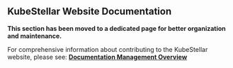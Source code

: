 <!--readme-for-documentation-start-->
## KubeStellar Website Documentation

**This section has been moved to a dedicated page for better organization and maintenance.**

For comprehensive information about contributing to the KubeStellar website, please see: **[Documentation Management Overview](https://github.com/kubestellar/kubestellar/blob/main/docs/content/contribution-guidelines/operations/document-management.md)**

<!--readme-for-documentation-end-->
